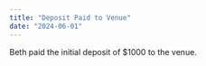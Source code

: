 ```yaml
---
title: "Deposit Paid to Venue"
date: "2024-06-01"
---
```

Beth paid the initial deposit of $1000 to the venue.
